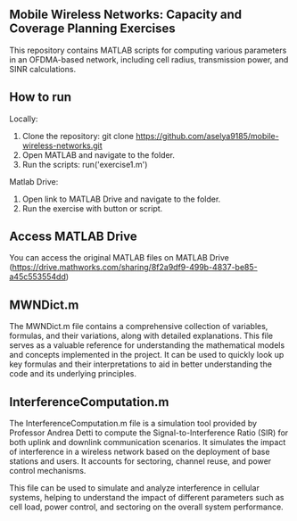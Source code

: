 ## Mobile Wireless Networks: Capacity and Coverage Planning Exercises
This repository contains MATLAB scripts for computing various parameters in an OFDMA-based network, including cell radius, transmission power, and SINR calculations.

## How to run
Locally:
1. Clone the repository:
    git clone https://github.com/aselya9185/mobile-wireless-networks.git
2. Open MATLAB and navigate to the folder.
3. Run the scripts:
    run('exercise1.m')

Matlab Drive:
1. Open link to MATLAB Drive and navigate to the folder.
2. Run the exercise with button or script.

## Access MATLAB Drive
You can access the original MATLAB files on MATLAB Drive (https://drive.mathworks.com/sharing/8f2a9df9-499b-4837-be85-a45c553554dd)

## MWNDict.m
The MWNDict.m file contains a comprehensive collection of variables, formulas, and their variations, along with detailed explanations. This file serves as a valuable reference for understanding the mathematical models and concepts implemented in the project. It can be used to quickly look up key formulas and their interpretations to aid in better understanding the code and its underlying principles.

## InterferenceComputation.m
The InterferenceComputation.m file is a simulation tool provided by Professor Andrea Detti to compute the Signal-to-Interference Ratio (SIR) for both uplink and downlink communication scenarios. It simulates the impact of interference in a wireless network based on the deployment of base stations and users. It accounts for sectoring, channel reuse, and power control mechanisms.

This file can be used to simulate and analyze interference in cellular systems, helping to understand the impact of different parameters such as cell load, power control, and sectoring on the overall system performance.
